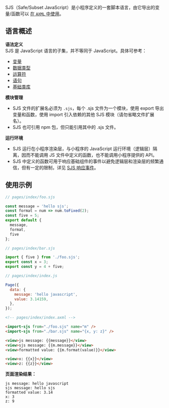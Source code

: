 SJS（Safe/Subset JavaScript）是小程序定义的一套脚本语言，由它导出的变量/函数可以 [在 `AXML` 中使用](https://opendocs.alipay.com/mini/framework/import-sjs)。

## 语言概述

**语法定义**  
SJS 是 JavaScript 语言的子集，并不等同于 JavaScript。具体可参考：  
- [变量](https://opendocs.alipay.com/mini/framework/sjs-variable)
- [数据类型](https://opendocs.alipay.com/mini/framework/datatype)
- [运算符](https://opendocs.alipay.com/mini/framework/operator)
- [语句](https://opendocs.alipay.com/mini/framework/sjs-statement)
- [基础类库](https://opendocs.alipay.com/mini/framework/basic-library)

**模块管理**  
- SJS 文件的扩展名必须为 `.sjs`，每个 .sjs 文件为一个模块，使用 export 导出变量和函数，使用 import 引入依赖的其他 SJS 模块（请勿省略文件扩展名）。
- SJS 也可引用 npm 包，但只能引用其中的 .sjs 文件。

**运行环境**  
- SJS 运行在小程序渲染层，与小程序的 JavaScript 运行环境（逻辑层）隔离，因而不能调用 JS 文件中定义的函数，也不能调用小程序提供的 API。
- SJS 中定义的函数可用于响应基础组件的事件以避免逻辑层和渲染层的频繁通信，但有一定的限制，详见 [SJS 响应事件](https://opendocs.alipay.com/mini/01og7z)。


## 使用示例

```javascript
// pages/index/foo.sjs

const message = 'hello sjs';
const format = num => num.toFixed(2);
const five = 5;
export default {
  message,
  format,
  five
};
```

```javascript
// pages/index/bar.sjs

import { five } from './foo.sjs';
export const x = 3;
export const y = 4 + five;
```

```javascript
// pages/index/index.js

Page({
  data: {
    message: 'hello javascript',
    value: 3.14159,
  },
});
```

```html
<!-- pages/index/index.axml -->

<import-sjs from="./foo.sjs" name="m" />
<import-sjs from="./bar.sjs" name="{x, y: z}" />

<view>js message: {{message}}</view>
<view>sjs message: {{m.message}}</view>
<view>formatted value: {{m.format(value)}}</view>

<view>x: {{x}}</view>
<view>z: {{z}}</view>
```

**页面渲染结果：**  
```text
js message: hello javascript
sjs message: hello sjs
formatted value: 3.14
x: 3
z: 9
```
